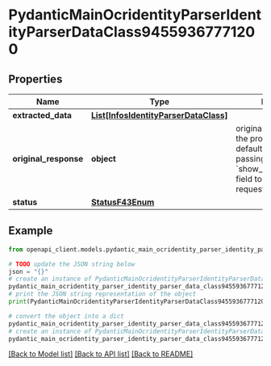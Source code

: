# PydanticMainOcridentityParserIdentityParserDataClass94559367771200


## Properties

Name | Type | Description | Notes
------------ | ------------- | ------------- | -------------
**extracted_data** | [**List[InfosIdentityParserDataClass]**](InfosIdentityParserDataClass.md) |  | [optional] 
**original_response** | **object** | original response sent by the provider, hidden by default, show it by passing the &#x60;show_original_response&#x60; field to &#x60;true&#x60; in your request | [optional] 
**status** | [**StatusF43Enum**](StatusF43Enum.md) |  | 

## Example

```python
from openapi_client.models.pydantic_main_ocridentity_parser_identity_parser_data_class94559367771200 import PydanticMainOcridentityParserIdentityParserDataClass94559367771200

# TODO update the JSON string below
json = "{}"
# create an instance of PydanticMainOcridentityParserIdentityParserDataClass94559367771200 from a JSON string
pydantic_main_ocridentity_parser_identity_parser_data_class94559367771200_instance = PydanticMainOcridentityParserIdentityParserDataClass94559367771200.from_json(json)
# print the JSON string representation of the object
print(PydanticMainOcridentityParserIdentityParserDataClass94559367771200.to_json())

# convert the object into a dict
pydantic_main_ocridentity_parser_identity_parser_data_class94559367771200_dict = pydantic_main_ocridentity_parser_identity_parser_data_class94559367771200_instance.to_dict()
# create an instance of PydanticMainOcridentityParserIdentityParserDataClass94559367771200 from a dict
pydantic_main_ocridentity_parser_identity_parser_data_class94559367771200_form_dict = pydantic_main_ocridentity_parser_identity_parser_data_class94559367771200.from_dict(pydantic_main_ocridentity_parser_identity_parser_data_class94559367771200_dict)
```
[[Back to Model list]](../README.md#documentation-for-models) [[Back to API list]](../README.md#documentation-for-api-endpoints) [[Back to README]](../README.md)


